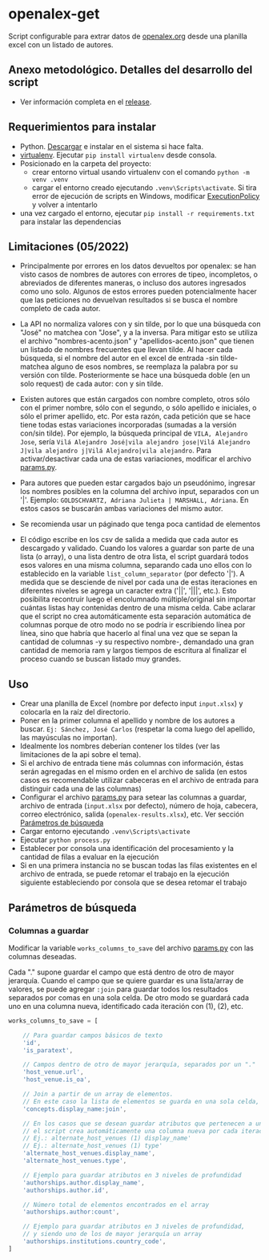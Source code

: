 # openalex-get
Script configurable para extrar datos de [openalex.org](https://openalex.org/rest-api) desde una planilla excel con un listado de autores.

## Anexo metodológico. Detalles del desarrollo del script
- Ver información completa en el [release](https://github.com/GastonZalba/openalex-get/releases/tag/v1.0.0).

## Requerimientos para instalar
- Python. [Descargar](https://www.python.org/downloads/) e instalar en el sistema si hace falta.
- [virtualenv](https://virtualenv.pypa.io/en/latest/). Ejecutar `pip install virtualenv` desde consola.
- Posicionado en la carpeta del proyecto:
    - crear entorno virtual usando virtualenv con el comando `python -m venv .venv`
    - cargar el entorno creado ejecutando `.venv\Scripts\activate`. Si tira error de ejecución de scripts en Windows, modificar [ExecutionPolicy](https://www.alexmedina.net/habilitar-la-ejecucion-de-scripts-para-powershell/) y volver a intentarlo
 - una vez cargado el entorno, ejecutar `pip install -r requirements.txt` para instalar las dependencias


## Limitaciones (05/2022)
- Principalmente por errores en los datos devueltos por openalex: se han visto casos de nombres de autores con errores de tipeo, incompletos, o abreviados de diferentes maneras, o incluso dos autores ingresados como uno solo. Algunos de estos errores pueden potencialmente hacer que las peticiones no devuelvan resultados si se busca el nombre completo de cada autor.

- La API no normaliza valores con y sin tilde, por lo que una búsqueda con "José" no matchea con "Jose", y a la inversa. Para mitigar esto se utiliza el archivo "nombres-acento.json" y "apellidos-acento.json" que tienen un listado de nombres frecuentes que llevan tilde. Al hacer cada búsqueda, si el nombre del autor en el excel de entrada -sin tilde- matchea alguno de esos nombres, se reemplaza la palabra por su versión con tilde. Posteriormente se hace una búsqueda doble (en un solo request) de cada autor: con y sin tilde.

- Existen autores que están cargados con nombre completo, otros sólo con el primer nombre, sólo con el segundo, o sólo apellido e iniciales, o sólo el primer apellido, etc. Por esta razón, cada petición que se hace tiene todas estas variaciones incorporadas (sumadas a la versión con/sin tilde). Por ejemplo, la búsqueda principal de `VILA, Alejandro Jose`, sería `Vilá Alejandro José|vila alejandro jose|Vilá Alejandro J|vila alejandro j|Vilá Alejandro|vila alejandro`. Para activar/desactivar cada una de estas variaciones, modificar el archivo [params.py](params.py).

- Para autores que pueden estar cargados bajo un pseudónimo, ingresar los nombres posibles en la columna del archivo input, separados con un '|'. Ejemplo: `GOLDSCHVARTZ, Adriana Julieta | MARSHALL, Adriana`. En estos casos se buscarán ambas variaciones del mismo autor.

- Se recomienda usar un páginado que tenga poca cantidad de elementos

- El código escribe en los csv de salida a medida que cada autor es descargado y validado. Cuando los valores a guardar son parte de una lista (o array), o una lista dentro de otra lista, el script guardará todos esos valores en una misma columna, separando cada uno ellos con lo establecido en la variable `list_column_separator` (por defecto '|'). A medida que se desciende de nivel por cada una de estas iteraciones en diferentes niveles se agrega un caracter extra ('||', '|||', etc.). Esto posibilita recontruir luego el encolumnado múltiple/original sin importar cuántas listas hay contenidas dentro de una misma celda. Cabe aclarar que el script no crea automáticamente esta separación automática de columnas porque de otro modo no se podría ir escribiendo línea por línea, sino que habría que hacerlo al final una vez que se sepan la cantidad de columnas -y su respectivo nombre-, demandado una gran cantidad de memoria ram y largos tiempos de escritura al finalizar el proceso cuando se buscan listado muy grandes.

## Uso
- Crear una planilla de Excel (nombre por defecto input `input.xlsx`) y colocarla en la raíz del directorio. 
- Poner en la primer columna el apellido y nombre de los autores a buscar. `Ej: Sánchez, José Carlos` (respetar la coma luego del apellido, las mayúsculas no importan).
- Idealmente los nombres deberían contener los tildes (ver las limitaciones de la api sobre el tema).
- Si el archivo de entrada tiene más columnas con información, éstas serán agregadas en el mismo orden en el archivo de salida (en estos casos es recomendable utilizar cabeceras en el archivo de entrada para distinguir cada una de las columnas)
- Configurar el archivo [params.py](params.py) para setear las columnas a guardar, archivo de entrada (`input.xlsx` por defecto), número de hoja, cabecera, correo electrónico, salida (`openalex-results.xlsx`), etc. Ver sección [Parámetros de búsqueda](#parámetros-de-búsqueda)
- Cargar entorno ejecutando `.venv\Scripts\activate`
- Ejecutar `python process.py`
- Establecer por consola una identificación del procesamiento y la cantidad de filas a evaluar en la ejecución
- Si en una primera instancia no se buscan todas las filas existentes en el archivo de entrada, se puede retomar el trabajo en la ejecución siguiente estableciendo por consola que se desea retomar el trabajo

## Parámetros de búsqueda

### Columnas a guardar
Modificar la variable `works_columns_to_save` del archivo [params.py](params.py) con las columnas deseadas.

Cada "." supone guardar el campo que está dentro de otro de mayor jerarquía.
Cuando el campo que se quiere guardar es una lista/array de valores, se puede agregar `:join` para guardar todos los resultados separados por comas en una sola celda. De otro modo se guardará cada uno en una columna nueva, identificado cada iteración con (1), (2), etc.
```js
works_columns_to_save = [

    // Para guardar campos básicos de texto
    'id', 
    'is_paratext',

    // Campos dentro de otro de mayor jerarquía, separados por un "."
    'host_venue.url',
    'host_venue.is_oa',

    // Join a partir de un array de elementos. 
    // En este caso la lista de elementos se guarda en una sola celda, separados por coma
    'concepts.display_name:join',   

    // En los casos que se desean guardar atributos que pertenecen a un array de una categoría superior,
    // el script crea automáticamente una columna nueva por cada iteración.
    // Ej.: alternate_host_venues (1) display_name'
    // Ej.: alternate_host_venues (1) type'
    'alternate_host_venues.display_name',
    'alternate_host_venues.type',

    // Ejemplo para guardar atributos en 3 niveles de profundidad
    'authorships.author.display_name',
    'authorships.author.id',

    // Número total de elementos encontrados en el array
    'authorships.author:count',

    // Ejemplo para guardar atributos en 3 niveles de profundidad, 
    // y siendo uno de los de mayor jerarquía un array
    'authorships.institutions.country_code',
]
```
